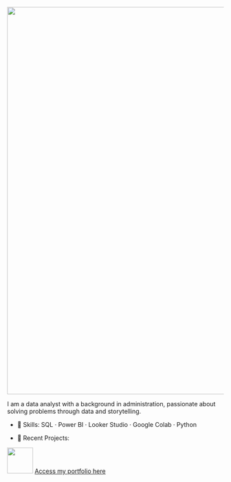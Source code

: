 <p align="center">
  <img src="https://github.com/ellenoda/files/blob/f2d362988b265834ea403d9b5be36b1f5f5dc037/figma2-removebg.png?raw=true" width="900px"/>
</p>

I am a data analyst with a background in administration, passionate about solving problems through data and storytelling.

- 💼 Skills: SQL · Power BI · Looker Studio · Google Colab · Python

- 🚀 Recent Projects:

<img src="https://github.com/ellenoda/files/blob/40bf7fde0030539908452fc2c1c62ee8ce941c2a/click-unscreen.gif?raw=true" width="60px"/> [Access my portfolio here](https://ellenoda.github.io) 
